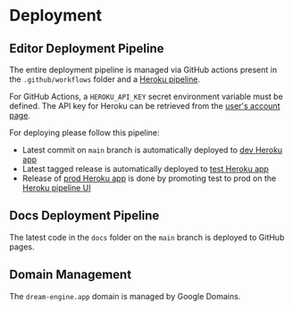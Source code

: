 # Deployment

## Editor Deployment Pipeline

The entire deployment pipeline is managed via GitHub actions present in the ``.github/workflows`` folder and
a [Heroku pipeline](https://dashboard.heroku.com/pipelines/2e75564a-04b9-4c90-8b12-cc6add0e68aa).

For GitHub Actions, a ``HEROKU_API_KEY`` secret environment variable must be defined. The API key for Heroku can be
retrieved from
the [user's account page](https://dashboard.heroku.com/account).

For deploying please follow this pipeline:

- Latest commit on ``main`` branch is automatically deployed
  to [dev Heroku app](https://dashboard.heroku.com/apps/dream-engine-dev)
- Latest tagged release is automatically deployed
  to [test Heroku app](https://dashboard.heroku.com/apps/dream-engine-test)
- Release of [prod Heroku app](https://dashboard.heroku.com/apps/dream-engine-prod) is done by promoting test to prod on
  the [Heroku pipeline UI](https://dashboard.heroku.com/pipelines/2e75564a-04b9-4c90-8b12-cc6add0e68aa)

## Docs Deployment Pipeline

The latest code in the ``docs`` folder on the ``main`` branch is deployed to GitHub pages.

## Domain Management

The ``dream-engine.app`` domain is managed by Google Domains.